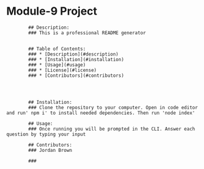 # Module-9 Project

            ## Description:  
            ### This is a professional README generator


            ## Table of Contents:
            ### * [Description](#description)
            ### * [Installation](#installation)
            ### * [Usage](#usage)
            ### * [License](#license)
            ### * [Contributors](#contributors)
          

            
            
            ## Installation:
            ### Clone the repository to your computer. Open in code editor and run' npm i' to install needed dependencies. Then run 'node index'

            ## Usage:
            ### Once running you will be prompted in the CLI. Answer each question by typing your input

            ## Contributors:
            ### Jordan Brown

            ###   

           


